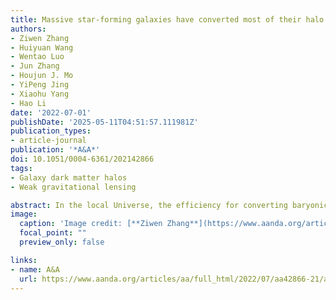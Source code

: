 ```yaml
---
title: Massive star-forming galaxies have converted most of their halo gas into stars
authors:
- Ziwen Zhang
- Huiyuan Wang
- Wentao Luo
- Jun Zhang
- Houjun J. Mo
- YiPeng Jing
- Xiaohu Yang
- Hao Li
date: '2022-07-01'
publishDate: '2025-05-11T04:51:57.111981Z'
publication_types:
- article-journal
publication: '*A&A*'
doi: 10.1051/0004-6361/202142866
tags:
- Galaxy dark matter halos
- Weak gravitational lensing

abstract: In the local Universe, the efficiency for converting baryonic gas into stars is very low. In dark matter halos where galaxies form and evolve, the average efficiency varies with galaxy stellar mass and has a maximum of about twenty percent for Milky-Way-like galaxies. The low efficiency at higher mass is believed to be produced by some quenching processes, such as the feedback from active galactic nuclei. We perform an analysis of weak lensing and satellite kinematics for SDSS central galaxies. Our results reveal that the efficiency is much higher, more than sixty percent, for a large population of massive star-forming galaxies around 1011M⊙. This suggests that these galaxies acquired most of the gas in their halos and converted it into stars without being affected significantly by quenching processes. This population of galaxies is not reproduced in current galaxy formation models, indicating that our understanding of galaxy formation is incomplete. The implications of our results on circumgalactic media, star formation quenching and disc galaxy rotation curves are discussed. We also examine systematic uncertainties in halo-mass and stellar-mass measurements that might influence our results.
image:
  caption: 'Image credit: [**Ziwen Zhang**](https://www.aanda.org/articles/aa/full_html/2022/07/aa42866-21/aa42866-21.html)'
  focal_point: ""
  preview_only: false

links:
- name: A&A
  url: https://www.aanda.org/articles/aa/full_html/2022/07/aa42866-21/aa42866-21.html
---
```

